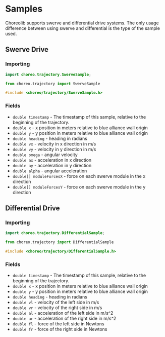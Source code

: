 # Samples

Choreolib supports swerve and differential drive systems.
The only usage difference between using swerve and differential is the type of the sample used.

## Swerve Drive

### Importing

```java
import choreo.trajectory.SwerveSample;
```
```python
from choreo.trajectory import SwerveSample
```
```cpp
#include <choreo/trajectory/SwerveSample.h>
```

### Fields

- `double timestamp` - The timestamp of this sample, relative to the beginning of the trajectory.
- `double x` - x position in meters relative to blue alliance wall origin
- `double y` - y position in meters relative to blue alliance wall origin
- `double heading` - heading in radians
- `double vx` - velocity in x direction in m/s
- `double vy` - velocity in y direction in m/s
- `double omega` - angular velocity
- `double ax` - acceleration in x direction
- `double ay` - acceleration in y direction
- `double alpha` - angular acceleration
- `double[] moduleForcesX` - force on each swerve module in the x direction
- `double[] moduleForcesY` - force on each swerve module in the y direction


## Differential Drive

### Importing

```java
import choreo.trajectory.DifferentialSample;
```
```python
from choreo.trajectory import DifferentialSample
```
```cpp
#include <choreo/trajectory/DifferentialSample.h>
```

### Fields

- `double timestamp` - The timestamp of this sample, relative to the beginning of the trajectory.
- `double x` - x position in meters relative to blue alliance wall origin
- `double y` - y position in meters relative to blue alliance wall origin
- `double heading` - heading in radians
- `double vl` - velocity of the left side in m/s
- `double vr` - velocity of the right side in m/s
- `double al` - acceleration of the left side in m/s^2
- `double ar` - acceleration of the right side in m/s^2
- `double fl` - force of the left side in Newtons
- `double fr` - force of the right side in Newtons

